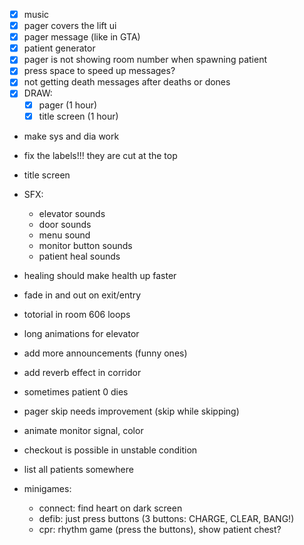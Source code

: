 - [x] music
- [x] pager covers the lift ui
- [x] pager message (like in GTA)
- [x] patient generator
- [x] pager is not showing room number when spawning patient
- [x] press space to speed up messages?
- [x] not getting death messages after deaths or dones
- [x] DRAW:
	- [x] pager (1 hour)
	- [x] title screen (1 hour)

- make sys and dia work
- fix the labels!!! they are cut at the top

- title screen
- SFX:
	- elevator sounds
	- door sounds
	- menu sound
	- monitor button sounds
	- patient heal sounds

- healing should make health up faster

- fade in and out on exit/entry
- totorial in room 606 loops
- long animations for elevator
- add more announcements (funny ones)

- add reverb effect in corridor
- sometimes patient 0 dies
- pager skip needs improvement (skip while skipping)

- animate monitor signal, color
- checkout is possible in unstable condition
- list all patients somewhere
- minigames:
	- connect: find heart on dark screen
	- defib: just press buttons (3 buttons: CHARGE, CLEAR, BANG!)
	- cpr: rhythm game (press the buttons), show patient chest?
